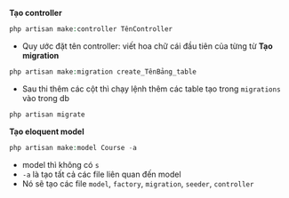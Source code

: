 **Tạo controller**

```php
php artisan make:controller TênController
```

-   Quy ước đặt tên controller: viết hoa chữ cái đầu tiên của từng từ
    **Tạo migration**

```php
php artisan make:migration create_TênBảng_table
```

-   Sau thi thêm các cột thì chạy lệnh thêm các table tạo trong `migrations` vào trong db

```php
php artisan migrate
```

**Tạo eloquent model**

```php
php artisan make:model Course -a
```

-   model thì không có `s`
-   `-a` là tạo tất cả các file liên quan đến model
-   Nó sẽ tạo các file `model`, `factory`, `migration`, `seeder`, `controller`
